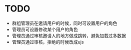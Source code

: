 # TODO
- 群组管理员在邀请用户的时候，同时可设置用户的角色
- 管理员可设置修改某个用户的角色
- 管理员通过审核邀请人的地方做成跳转，避免加载过多数据
- 管理员通过审核，拒绝的时候改成ujs
